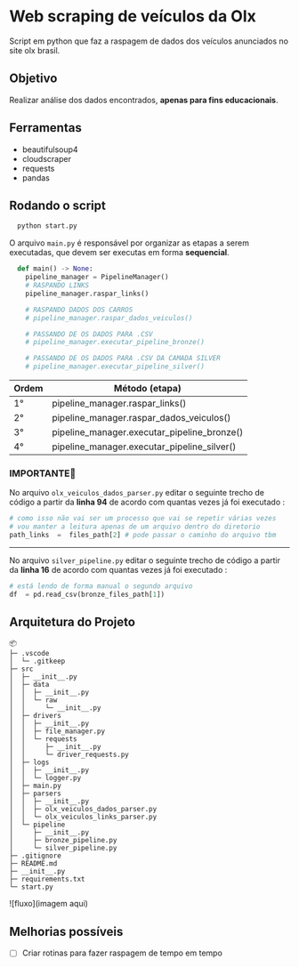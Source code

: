 
# Web scraping de veículos da Olx

Script em python que faz a raspagem de dados dos veículos anunciados no site olx brasil.

## Objetivo
Realizar análise dos dados encontrados, **apenas para fins educacionais**.
## Ferramentas
*   beautifulsoup4
*   cloudscraper
*   requests
*   pandas
## Rodando o script

```bash
  python start.py
```

O arquivo `main.py` é responsável por organizar as etapas a serem executadas, que devem ser executas em forma **sequencial**.

```python
  def main() -> None:
    pipeline_manager = PipelineManager()
    # RASPANDO LINKS
    pipeline_manager.raspar_links()

    # RASPANDO DADOS DOS CARROS
    # pipeline_manager.raspar_dados_veiculos()

    # PASSANDO DE OS DADOS PARA .CSV  
    # pipeline_manager.executar_pipeline_bronze()

    # PASSANDO DE OS DADOS PARA .CSV DA CAMADA SILVER 
    # pipeline_manager.executar_pipeline_silver()
```

|Ordem|Método (etapa)|
|--|--|
|1° | pipeline_manager.raspar_links() |
|2° | pipeline_manager.raspar_dados_veiculos() |
|3° | pipeline_manager.executar_pipeline_bronze() |
|4° | pipeline_manager.executar_pipeline_silver() |

### IMPORTANTE🚨
No arquivo `olx_veiculos_dados_parser.py` editar o seguinte trecho de código a partir da **linha 94** de acordo com quantas vezes já foi executado :
```python
# como isso não vai ser um processo que vai se repetir várias vezes
# vou manter a leitura apenas de um arquivo dentro do diretorio
path_links  =  files_path[2] # pode passar o caminho do arquivo tbm
```
---
No arquivo `silver_pipeline.py` editar o seguinte trecho de código a partir da **linha 16** de acordo com quantas vezes já foi executado :
```python
# está lendo de forma manual o segundo arquivo
df  = pd.read_csv(bronze_files_path[1])
```

## Arquitetura do Projeto

```
📦 
├─ .vscode
│  └─ .gitkeep
├─ src
│  ├─ __init__.py
│  ├─ data
│  │  ├─ __init__.py
│  │  └─ raw
│  │     └─ __init__.py
│  ├─ drivers
│  │  ├─ __init__.py
│  │  ├─ file_manager.py
│  │  └─ requests
│  │     ├─ __init__.py
│  │     └─ driver_requests.py
│  ├─ logs
│  │  ├─ __init__.py
│  │  └─ logger.py
│  ├─ main.py
│  ├─ parsers
│  │  ├─ __init__.py
│  │  ├─ olx_veiculos_dados_parser.py
│  │  └─ olx_veiculos_links_parser.py
│  └─ pipeline
│     ├─ __init__.py
│     ├─ bronze_pipeline.py
│     └─ silver_pipeline.py
├─ .gitignore
├─ README.md
├─ __init__.py
├─ requirements.txt
└─ start.py
```

![fluxo](imagem aqui)

## Melhorias possíveis

 - [ ] Criar rotinas para fazer raspagem de tempo em tempo
